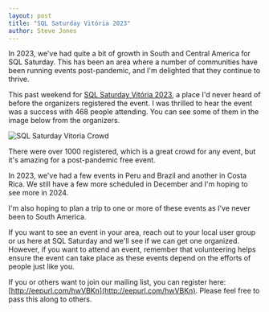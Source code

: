 ```yaml
---
layout: post
title: "SQL Saturday Vitória 2023"
author: Steve Jones
---
```

In 2023, we've had quite a bit of growth in South and Central America for SQL Saturday. This has been an area where a number of communities have been running events post-pandemic, and I'm delighted that they continue to thrive.

This past weekend for [SQL Saturday Vitória 2023](https://sqlsaturday.com/2023-10-28-sqlsaturday1065/), a place I'd never heard of before the organizers registered the event. I was thrilled to hear the event was a success with 468 people attending. You can see some of them in the image below from the organizers.

![SQL Saturday Vitoria Crowd](/assets/img/blog/sqlsatvitoria2023.png)

There were over 1000 registered, which is a great crowd for any event, but it's amazing for a post-pandemic free event.

In 2023, we've had a few events in Peru and Brazil and another in Costa Rica. We still have a few more scheduled in December and I'm hoping to see more in 2024.

I'm also hoping to plan a trip to one or more of these events as I've never been to South America.

If you want to see an event in your area, reach out to your local user group or us here at SQL Saturday and we'll see if we can get one organized. However, if you want to attend an event, remember that volunteering helps ensure the event can take place as these events depend on the efforts of people just like you.


If you or others want to join our mailing list, you can register here: [http://eepurl.com/hwVBKn](http://eepurl.com/hwVBKn). Please feel free to pass this along to others.